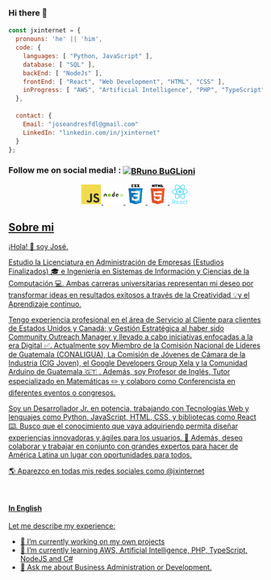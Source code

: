### Hi there 👋

```js
const jxinternet = {
  pronouns: 'he' || 'him',
  code: {
    languages: [ "Python, JavaScript" ],
    database: [ "SQL" ],
    backEnd: [ "NodeJs" ],
    frontEnd: [ "React", "Web Development", "HTML", "CSS" ],
    inProgress: [ "AWS", "Artificial Intelligence", "PHP", "TypeScript", "NodeJS", "C#" ]
  },

  contact: {
    Email: "joseandresfdl@gmail.com"
    LinkedIn: "linkedin.com/in/jxinternet"
  }
};
```
<p align="right">
    <h3 align="left">Follow me on social media! : <a href="https://www.linkedin.com/in/jxinternet/" target="blank"><img align="center" src="https://raw.githubusercontent.com/rahuldkjain/github-profile-readme-generator/master/src/images/icons/Social/linked-in-alt.svg" alt="BRuno BuGLioni" height="30" width="40" /></a> </h3>
</p>

<p align="center"> <a href="https://developer.mozilla.org/en-US/docs/Web/JavaScript" target="_blank" rel="noreferrer"> <img src="https://raw.githubusercontent.com/devicons/devicon/master/icons/javascript/javascript-original.svg" alt="javascript" width="40" width="40" height="40"/> </a> <a href="https://nodejs.org" target="_blank" rel="noreferrer"> <img src="https://raw.githubusercontent.com/devicons/devicon/master/icons/nodejs/nodejs-original-wordmark.svg" alt="nodejs" width="40" height="40"/> </a> <a href="https://www.w3schools.com/css/" target="_blank" rel="noreferrer"> <img src="https://raw.githubusercontent.com/devicons/devicon/master/icons/css3/css3-original-wordmark.svg" alt="css3" width="40" height="40"/> </a> <a href="https://www.w3.org/html/" target="_blank" rel="noreferrer"> <img src="https://raw.githubusercontent.com/devicons/devicon/master/icons/html5/html5-original-wordmark.svg" alt="html5" width="40" height="40"/> </a>  <a href="https://reactjs.org/" target="_blank" rel="noreferrer"> <img src="https://raw.githubusercontent.com/devicons/devicon/master/icons/react/react-original-wordmark.svg" alt="react" width="40" </p>

<h2>Sobre mi</h2>
<p>
  ¡Hola! 👋 soy José.

Estudio la Licenciatura en Administración de Empresas (Estudios Finalizados) 🎓 e Ingeniería en Sistemas de Información y Ciencias de la Computación 💻. Ambas carreras universitarias representan mi deseo por transformar ideas en resultados exitosos a través de la Creatividad 💡y el Aprendizaje continuo. 

Tengo experiencia profesional en el área de Servicio al Cliente para clientes de Estados Unidos y Canadá; y Gestión Estratégica al haber sido Community Outreach Manager y llevado a cabo iniciativas enfocadas a la era Digital ✅. Actualmente soy Miembro de la Comisión Nacional de Líderes de Guatemala (CONALIGUA), La Comisión de Jóvenes de Cámara de la Industria (CIG Joven), el Google Developers Group Xela y la Comunidad Arduino de Guatemala 🇬🇹 . Además, soy Profesor de Inglés, Tutor especializado en Matemáticas ✏️ y colaboro como Conferencista en diferentes eventos o congresos.

Soy un Desarrollador Jr. en potencia, trabajando con Tecnologías Web y lenguajes como Python, JavaScript, HTML, CSS, y bibliotecas como React ⌨️. Busco que el conocimiento que vaya adquiriendo permita diseñar experiencias innovadoras y ágiles para los usuarios. 🔗 Además, deseo colaborar y trabajar en conjunto con grandes expertos para hacer de América Latina un lugar con oportunidades para todos.

🌎 Aparezco en todas mis redes sociales como @jxinternet
        
  <br/>
  <h4>In English</h4>
  <p>

Let me describe my experience:

- 🔭 I’m currently working on my own projects
- 🌱 I’m currently learning AWS, Artificial Intelligence, PHP, TypeScript, NodeJS and C#
- 💬 Ask me about Business Administration or Development.

<!--
**jxinternet/jxinternet** is a ✨ _special_ ✨ repository because its `README.md` (this file) appears on your GitHub profile.
-->
